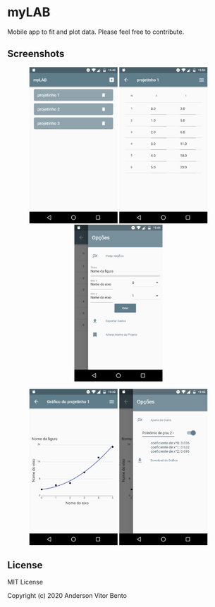 # myLAB

Mobile app to fit and plot data. Please feel free to contribute.

## Screenshots

<p align="center">

<img src="https://github.com/bentoavb/mylab/blob/master/images/img1.png" width="200" />
<img src="https://github.com/bentoavb/mylab/blob/master/images/img2.png" width="200" />
<img src="https://github.com/bentoavb/mylab/blob/master/images/img3.png" width="200" />
</p>

<p align="center">
<img src="https://github.com/bentoavb/mylab/blob/master/images/img4.png" width="200" /> 
<img src="https://github.com/bentoavb/mylab/blob/master/images/img5.png" width="200" />
</p>

## License

MIT License

Copyright (c) 2020 Anderson Vitor Bento
